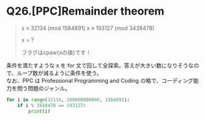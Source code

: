 # Q26.[PPC]Remainder theorem

> x ≡ 32134 (mod 1584891) 
> x ≡ 193127 (mod 3438478) 
> 
> x = ? 
> 
> フラグはcpaw{xの値}です！

条件を満たすような x を for 文で回して全探索。答えが大きい数になりそうなので、ループ数が減るように条件を使う。  
なお、PPC は Professional Programming and Coding の略で、コーディング能力を問う問題のジャンル。

```python
for i in range(32134, 100000000000, 1584891):
    if i % 3438478 == 193127:
        print(i)
```
